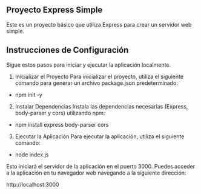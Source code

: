 ## Proyecto Express Simple
Este es un proyecto básico que utiliza Express para crear un servidor web simple.
## Instrucciones de Configuración
Sigue estos pasos para iniciar y ejecutar la aplicación localmente.

1. Inicializar el Proyecto
Para inicializar el proyecto, utiliza el siguiente comando para generar un archivo package.json predeterminado:
-   npm init -y

2. Instalar Dependencias
Instala las dependencias necesarias (Express, body-parser y cors) utilizando npm:
- npm install express body-parser cors

3. Ejecutar la Aplicación
Para ejecutar la aplicación, utiliza el siguiente comando:
- node index.js

Esto iniciará el servidor de la aplicación en el puerto 3000. Puedes acceder a la aplicación en tu navegador web navegando a la siguiente dirección:

http://localhost:3000


